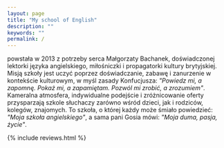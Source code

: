 ```yaml
---
layout: page
title: "My school of English"
description: ""
keywords: ""
permalink: /
---
```

                
powstała w 2013 z potrzeby serca Małgorzaty Bachanek, doświadczonej lektorki 
języka angielskiego, miłośniczki i propagatorki kultury brytyjskiej. Misją 
szkoły jest uczyć poprzez doświadczanie, zabawę i zanurzenie w kontekście 
kulturowym, w myśl zasady Konfucjusza: *"Powiedz mi, a zapomnę. Pokaż mi, a 
zapamiętam. Pozwól mi zrobić, a zrozumiem"*. Kameralna atmosfera, indywidualne 
podejście i zróżnicowanie oferty przysparzają szkole słuchaczy zarówno wśród 
dzieci, jak i rodziców, kolegów, znajomych. To szkoła, o której każdy może 
śmiało powiedzieć: *"Moja szkoła angielskiego"*, a sama pani Gosia mówi: *"Moja 
duma, pasja, życie"*.

{% include reviews.html %}